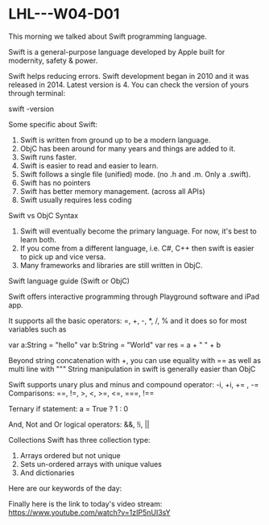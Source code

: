 # LHL---W04-D01

This morning we talked about Swift programming language.

Swift is a general-purpose language developed by Apple built for 
  modernity, 
  safety & power. 
  
Swift helps reducing errors. Swift development began in 2010 and it was released in 2014. Latest version is 4. You can check the version of yours through terminal:

swift -version

Some specific about Swift:

1.    Swift is written from ground up to be a modern language.
2.    ObjC has been around for many years and things are added to it.
3.    Swift runs faster.
4.    Swift is easier to read and easier to learn.
5.    Swift follows a single file (unified) mode. (no .h and .m. Only a .swift).
6.    Swift has no pointers
7.    Swift has better memory management. (across all APIs)
8.    Swift usually requires less coding

Swift vs ObjC Syntax

1.    Swift will eventually become the primary language. For now, it's best to learn both.
2.    If you come from a different language, i.e. C#, C++ then swift is easier to pick up and vice versa.
3.    Many frameworks and libraries are still written in ObjC.

Swift language guide (Swift or ObjC)

Swift offers interactive programming through Playground software and iPad app.

It supports all the basic operators: =, +, -, *, /, % and it does so for most variables such as

var a:String = "hello"
var b:String = "World"
var res = a + " " + b

Beyond string concatenation with +, you can use equality with == as well as multi line with """ String manipulation in swift is generally easier than ObjC

Swift supports unary plus and minus and compound operator: -i, +i, += , -= Comparisons: ==, !=, >, <, >=, <=, ===, !==

Ternary if statement: a = True ? 1 : 0

And, Not and Or logical operators: &&, !i, ||

Collections Swift has three collection type:

1.    Arrays ordered but not unique
2.    Sets un-ordered arrays with unique values
3.    And dictionaries

Here are our keywords of the day:

Finally here is the link to today's video stream:
https://www.youtube.com/watch?v=1zIP5nUI3sY
